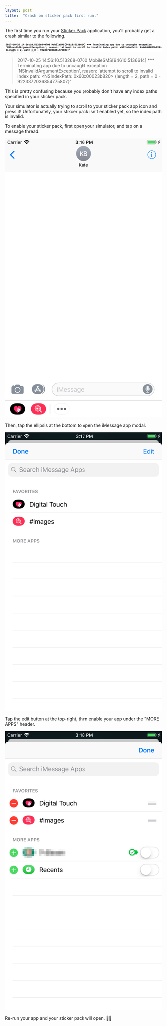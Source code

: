 ```yaml
---
layout: post
title:  "Crash on sticker pack first run."
---
```


The first time you run your [Sticker Pack](https://developer.apple.com/stickers/) application, you'll probably get a crash similar to the following.

![attempt to scroll to invalid index path](/img/sticker-crash/output.png)
> 2017-10-25 14:56:10.513268-0700 MobileSMS[94610:5136614] *** Terminating app due to uncaught exception 'NSInvalidArgumentException', reason: 'attempt to scroll to invalid index path: <NSIndexPath: 0x60c00023b820> {length = 2, path = 0 - 9223372036854775807}'

This is pretty confusing because you probably don't have any index paths specified in your sticker pack.

Your simulator is actually trying to scroll to your sticker pack app icon and press it! Unfortunately, your stikcer pack isn't enabled yet, so the index path is invalid.

To enable your sticker pack, first open your simulator, and tap on a message thread.

![Kate conversation](/img/sticker-crash/kate.png)

Then, tap the ellipsis at the bottom to open the iMessage app modal.

![iMessage app modal](/img/sticker-crash/modal.png)

Tap the edit button at the top-right, then enable your app under the "MORE APPS" header.

![Enable sticker pack](/img/sticker-crash/edit.png)

Re-run your app and your sticker pack will open. 👍🏼
